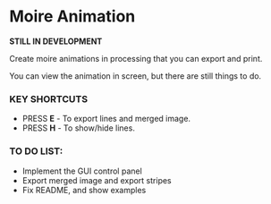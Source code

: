 # Moire Animation

**STILL IN DEVELOPMENT**

Create moire animations in processing that you can export and print.

You can view the animation in screen, but there are still things to do.


### KEY SHORTCUTS
- PRESS **E** - To export lines and merged image.
- PRESS **H** - To show/hide lines.

### TO DO LIST:
- Implement the GUI control panel
- Export merged image and export stripes
- Fix README, and show examples
